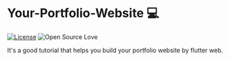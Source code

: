 # Your-Portfolio-Website 💻 
[![License](https://img.shields.io/badge/License-Apache%202.0-blue.svg)](LICENSE)
![Open Source Love](https://badges.frapsoft.com/os/v1/open-source.svg?v=102)

It's a good tutorial that helps you build your portfolio website by flutter web.

